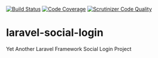 [![Build Status](https://travis-ci.org/XRSites/laravel-social-login.svg?branch=master)](https://travis-ci.org/XRSites/laravel-social-login)
[![Code Coverage](https://scrutinizer-ci.com/g/XRSites/laravel-social-login/badges/coverage.png?b=master)](https://scrutinizer-ci.com/g/XRSites/laravel-social-login/?branch=master)
[![Scrutinizer Code Quality](https://scrutinizer-ci.com/g/XRSites/laravel-social-login/badges/quality-score.png?b=master)](https://scrutinizer-ci.com/g/XRSites/laravel-social-login/?branch=master)

# laravel-social-login
Yet Another Laravel Framework Social Login Project
